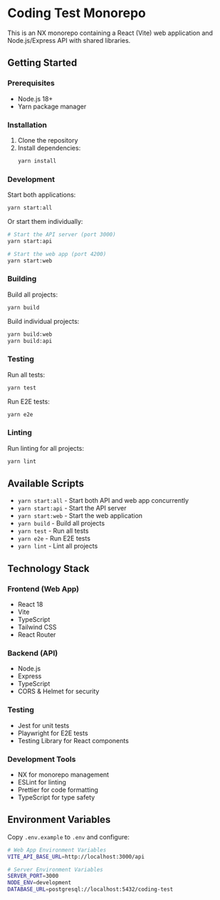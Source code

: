 # Coding Test Monorepo

This is an NX monorepo containing a React (Vite) web application and Node.js/Express API with shared libraries.

## Getting Started

### Prerequisites

- Node.js 18+
- Yarn package manager

### Installation

1. Clone the repository
2. Install dependencies:
   ```bash
   yarn install
   ```

### Development

Start both applications:
```bash
yarn start:all
```

Or start them individually:
```bash
# Start the API server (port 3000)
yarn start:api

# Start the web app (port 4200)
yarn start:web
```

### Building

Build all projects:
```bash
yarn build
```

Build individual projects:
```bash
yarn build:web
yarn build:api
```

### Testing

Run all tests:
```bash
yarn test
```

Run E2E tests:
```bash
yarn e2e
```

### Linting

Run linting for all projects:
```bash
yarn lint
```

## Available Scripts

- `yarn start:all` - Start both API and web app concurrently
- `yarn start:api` - Start the API server
- `yarn start:web` - Start the web application
- `yarn build` - Build all projects
- `yarn test` - Run all tests
- `yarn e2e` - Run E2E tests
- `yarn lint` - Lint all projects

## Technology Stack

### Frontend (Web App)
- React 18
- Vite
- TypeScript
- Tailwind CSS
- React Router

### Backend (API)
- Node.js
- Express
- TypeScript
- CORS & Helmet for security

### Testing
- Jest for unit tests
- Playwright for E2E tests
- Testing Library for React components

### Development Tools
- NX for monorepo management
- ESLint for linting
- Prettier for code formatting
- TypeScript for type safety

## Environment Variables

Copy `.env.example` to `.env` and configure:

```bash
# Web App Environment Variables
VITE_API_BASE_URL=http://localhost:3000/api

# Server Environment Variables
SERVER_PORT=3000
NODE_ENV=development
DATABASE_URL=postgresql://localhost:5432/coding-test
```